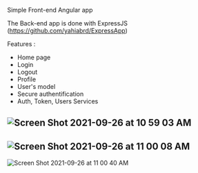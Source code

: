Simple Front-end Angular app

The Back-end app is done with ExpressJS (https://github.com/yahiabrd/ExpressApp)

Features : 
- Home page
- Login
- Logout
- Profile
- User's model
- Secure authentification
- Auth, Token, Users Services


![Screen Shot 2021-09-26 at 10 59 03 AM](https://user-images.githubusercontent.com/56988960/134814128-fa5b775e-d1af-4708-90da-c4ffc2f766a1.png)
---
![Screen Shot 2021-09-26 at 11 00 08 AM](https://user-images.githubusercontent.com/56988960/134814125-65b350ba-cdf4-4d85-b10d-0f5db4206fe9.png)
---
![Screen Shot 2021-09-26 at 11 00 40 AM](https://user-images.githubusercontent.com/56988960/134814123-af2b188f-b506-400c-9327-6204bec53862.png)
